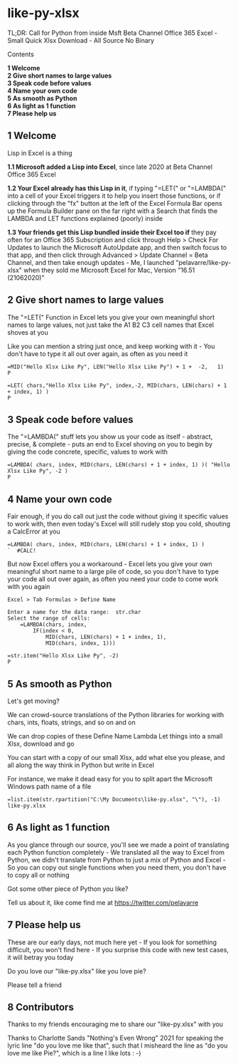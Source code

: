 # like-py-xlsx

TL;DR: Call for Python from inside Msft Beta Channel Office 365 Excel - Small Quick Xlsx Download - All Source No Binary

Contents

**1 Welcome**<br>
**2 Give short names to large values**<br>
**3 Speak code before values**<br>
**4 Name your own code**<br>
**5 As smooth as Python**<br>
**6 As light as 1 function**<br>
**7 Please help us**<br>

## 1 Welcome

Lisp in Excel is a thing

**1.1 Microsoft added a Lisp into Excel**, since late 2020 at Beta Channel Office 365 Excel

**1.2 Your Excel already has this Lisp in it**, if typing "=LET(" or "=LAMBDA(" into a cell of your Excel triggers it to help you insert those functions, or if clicking through the "fx" button at the left of the Excel Formula Bar opens up the Formula Builder pane on the far right with a Search that finds the LAMBDA and LET functions explained (poorly) inside

**1.3 Your friends get this Lisp bundled inside their Excel too if** they pay often for an Office 365 Subscription and click through Help > Check For Updates to launch the Microsoft AutoUpdate app, and then switch focus to that app, and then click through Advanced > Update Channel = Beta Channel, and then take enough updates - Me, I launched "pelavarre/like-py-xlsx" when they sold me Microsoft Excel for Mac, Version "16.51 (21062020)"

## 2 Give short names to large values

The "=LET(" Function in Excel lets you give your own meaningful short names to large values, not just take the A1 B2 C3 cell names that Excel shoves at you

Like you can mention a string just once, and keep working with it - You don't have to type it all out over again, as often as you need it

    =MID("Hello Xlsx Like Py", LEN("Hello Xlsx Like Py") + 1 +  -2,   1)
    P

    =LET( chars,"Hello Xlsx Like Py", index,-2, MID(chars, LEN(chars) + 1 + index, 1) )
    P

## 3 Speak code before values

The "=LAMBDA(" stuff lets you show us your code as itself - abstract, precise, & complete - puts an end to Excel shoving on you to begin by giving the code concrete, specific, values to work with

    =LAMBDA( chars, index, MID(chars, LEN(chars) + 1 + index, 1) )( "Hello Xlsx Like Py", -2 )
    P

## 4 Name your own code

Fair enough, if you do call out just the code without giving it specific values to work with, then even today's Excel will still rudely stop you cold, shouting a CalcError at you

    =LAMBDA( chars, index, MID(chars, LEN(chars) + 1 + index, 1) )
    `  #CALC!

But now Excel offers you a workaround - Excel lets you give your own meaningful short name to a large pile of code, so you don't have to type your code all out over again, as often you need your code to come work with you again

    Excel > Tab Formulas > Define Name
    
    Enter a name for the data range:  str.char
    Select the range of cells:
        =LAMBDA(chars, index,
            IF(index < 0,
                MID(chars, LEN(chars) + 1 + index, 1),
                MID(chars, index, 1)))

    =str.item("Hello Xlsx Like Py", -2)
    P

## 5 As smooth as Python

Let's get moving?

We can crowd-source translations of the Python libraries for working with chars, ints, floats, strings, and so on and on

We can drop copies of these Define Name Lambda Let things into a small Xlsx, download and go

You can start with a copy of our small Xlsx, add what else you please, and all along the way think in Python but write in Excel

For instance, we make it dead easy for you to split apart the Microsoft Windows path name of a file

    =list.item(str.rpartition("C:\My Documents\like-py.xlsx", "\"), -1)
    like-py.xlsx

## 6 As light as 1 function

As you glance through our source, you'll see we made a point of translating each Python function completely - We translated all the way to Excel from Python, we didn't translate from Python to just a mix of Python and Excel - So you can copy out single functions when you need them, you don't have to copy all or nothing

Got some other piece of Python you like?

Tell us about it, like come find me at https://twitter.com/pelavarre

## 7 Please help us

These are our early days, not much here yet - If you look for something difficult, you won't find here - If you surprise this code with new test cases, it will betray you today

Do you love our "like-py.xlsx" like you love pie?

Please tell a friend

## 8 Contributors

Thanks to my friends encouraging me to share our "like-py.xlsx" with you

Thanks to Charlotte Sands "Nothing's Even Wrong" 2021 for speaking the lyric line "do you love me like that", such that I misheard the line as "do you love me like Pie?", which is a line I like lots : -)
